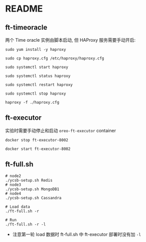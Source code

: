 # README

## ft-timeoracle

两个 Time oracle 实例由脚本启动, 但 HAProxy 服务需要手动开启:

```shell
sudo yum install -y haproxy

sudo cp haproxy.cfg /etc/haproxy/haproxy.cfg

sudo systemctl start haproxy

sudo systemctl status haproxy

sudo systemctl restart haproxy

sudo systemctl stop haproxy

haproxy -f ./haproxy.cfg
```

## ft-executor

实验时需要手动停止和启动 `oreo-ft-executor` container

```shell
docker stop ft-executor-8002

docker start ft-executor-8002

```

## ft-full.sh

```shell
# node2
./ycsb-setup.sh Redis
# node3
./ycsb-setup.sh MongoDB1
# node4
./ycsb-setup.sh Cassandra

# Load data
./ft-full.sh -r

# Run
./ft-full.sh -r -l
```

- 注意第一轮 load 数据时 ft-full.sh 中 ft-executor 部署时没有加 `-l`
